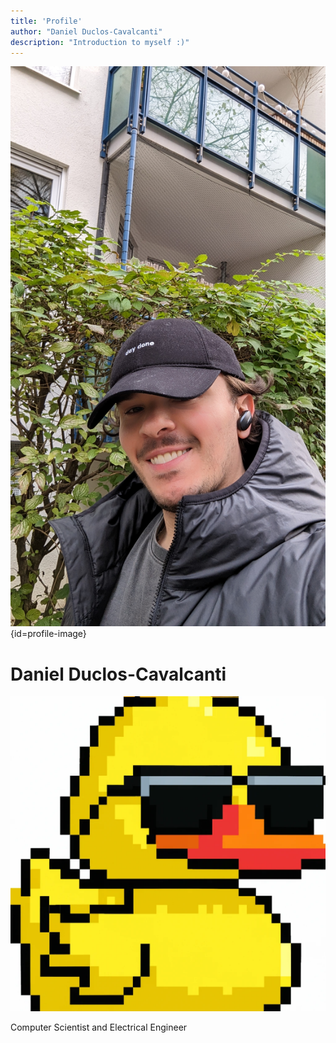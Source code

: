```yaml
---
title: 'Profile'
author: "Daniel Duclos-Cavalcanti"
description: "Introduction to myself :)"
---
```


![](/assets/images/photo.jpg){id=profile-image}

# Daniel Duclos-Cavalcanti

<p align="center">
<img id="logo" src="/assets/images/icon.png">
</p>

<p id="profile-caption">
  Computer Scientist and Electrical Engineer
</p>

